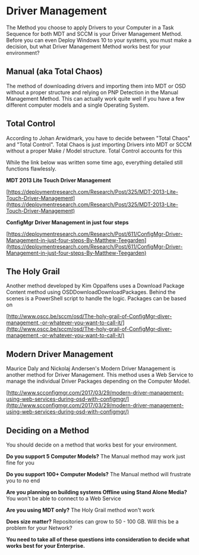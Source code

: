 # Driver Management

The Method you choose to apply Drivers to your Computer in a Task Sequence for both MDT and SCCM is your Driver Management Method. Before you can even Deploy Windows 10 to your systems, you must make a decision, but what Driver Management Method works best for your environment?

## Manual \(aka Total Chaos\)

The method of downloading drivers and importing them into MDT or OSD without a proper structure and relying on PNP Detection in the Manual Management Method. This can actually work quite well if you have a few different computer models and a single Operating System.

## Total Control

According to Johan Arwidmark, you have to decide between "Total Chaos" and "Total Control". Total Chaos is just importing Drivers into MDT or SCCM without a proper Make / Model structure. Total Control accounts for this

While the link below was written some time ago, everything detailed still functions flawlessly.

**MDT 2013 Lite Touch Driver Management**

[https://deploymentresearch.com/Research/Post/325/MDT-2013-Lite-Touch-Driver-Management](https://deploymentresearch.com/Research/Post/325/MDT-2013-Lite-Touch-Driver-Management)

**ConfigMgr Driver Management in just four steps**

[https://deploymentresearch.com/Research/Post/611/ConfigMgr-Driver-Management-in-just-four-steps-By-Matthew-Teegarden](https://deploymentresearch.com/Research/Post/611/ConfigMgr-Driver-Management-in-just-four-steps-By-Matthew-Teegarden)

## The Holy Grail

Another method developed by Kim Oppalfens uses a Download Package Content method using OSDDownloadDownloadPackages. Behind the scenes is a PowerShell script to handle the logic. Packages can be based on

[http://www.oscc.be/sccm/osd/The-holy-grail-of-ConfigMgr-diver-management,-or-whatever-you-want-to-call-it/](http://www.oscc.be/sccm/osd/The-holy-grail-of-ConfigMgr-diver-management,-or-whatever-you-want-to-call-it/)

## Modern Driver Management

Maurice Daly and Nickolaj Andersen's Modern Driver Management is another method for Driver Management. This method uses a Web Service to manage the individual Driver Packages depending on the Computer Model.

[http://www.scconfigmgr.com/2017/03/29/modern-driver-management-using-web-services-during-osd-with-configmgr/](http://www.scconfigmgr.com/2017/03/29/modern-driver-management-using-web-services-during-osd-with-configmgr/)

## Deciding on a Method

You should decide on a method that works best for your environment.

**Do you support 5 Computer Models?**  The Manual method may work just fine for you

**Do you support 100+ Computer Models?** The Manual method will frustrate you to no end

**Are you planning on building systems Offline using Stand Alone Media?** You won't be able to connect to a Web Service

**Are you using MDT only?** The Holy Grail method won't work

**Does size matter?** Repositories can grow to 50 - 100 GB. Will this be a problem for your Network?

**You need to take all of these questions into consideration to decide what works best for your Enterprise.**

